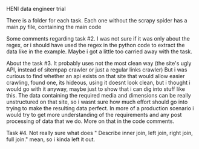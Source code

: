 HENI data engineer trial

There is a folder for each task. Each one without the scrapy spider has a main.py file, containing the main code

Some comments regarding task #2. I was not sure if it was only about the regex, or i should
have used the regex in the python code to extract the data like in the example. Maybe i got a little too 
carried away with the task.

About the task #3. It probably uses not the most clean way (the site's ugly API, instead of sitempap crawler or just a regular links crawler)
But i was curious to find whether an api exists on that site that would allow easier crawling, found one, its hideous, using it doesnt look clean, but i thought i would go with it anyway, maybe just to show that i can dig into stuff like this.
The data containing the required media and dimensions can be really unstructured on that site, so i wasnt sure how much effort should go into trying to make the resulting data perfect. In more of a production scenario i would
try to get more understanding of the requirements and any post processing of data that we do. More on that in the code comments.

Task #4. Not really sure what does " Describe inner join, left join, right join, full join." mean, so i kinda left it out.



